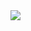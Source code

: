 <img src="https://icompile.eladkarako.com/_uploads/2016/04/icompile.eladkarako.com_google_app_engine_headers_newline.png" />
